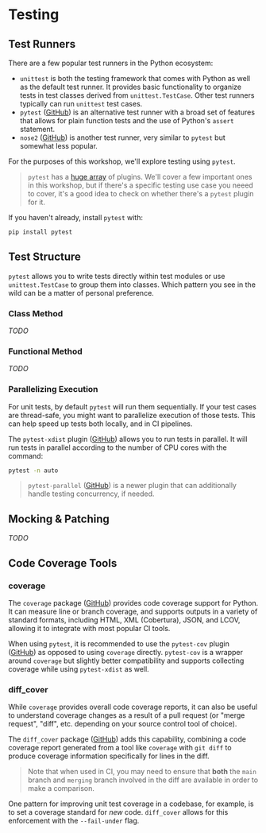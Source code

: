 # Testing

## Test Runners

There are a few popular test runners in the Python ecosystem:

- `unittest` is both the testing framework that comes with Python as well as the default test runner.  It provides basic functionality to organize tests in test classes derived from `unittest.TestCase`.  Other test runners typically can run `unittest` test cases.
- `pytest` ([GitHub](https://github.com/pytest-dev/pytest)) is an alternative test runner with a broad set of features that allows for plain function tests and the use of Python's `assert` statement.
- `nose2` ([GitHub](https://github.com/nose-devs/nose2)) is another test runner, very similar to `pytest` but somewhat less popular.

For the purposes of this workshop, we'll explore testing using `pytest`.

> `pytest` has a [huge array](https://docs.pytest.org/en/7.0.x/reference/plugin_list.html) of plugins.  We'll cover a few important ones in this workshop, but if there's a specific testing use case you neeed to cover, it's a good idea to check on whether there's a `pytest` plugin for it.

If you haven't already, install `pytest` with:

```sh
pip install pytest
```

## Test Structure

`pytest` allows you to write tests directly within test modules or use `unittest.TestCase` to group them into classes.  Which pattern you see in the wild can be a matter of personal preference.

### Class Method

_TODO_

### Functional Method

_TODO_

### Parallelizing Execution

For unit tests, by default `pytest` will run them sequentially.  If your test cases are thread-safe, you might want to parallelize execution of those tests.  This can help speed up tests both locally, and in CI pipelines.

The `pytest-xdist` plugin ([GitHub](https://github.com/pytest-dev/pytest-xdist)) allows you to run tests in parallel.  It will run tests in parallel according to the number of CPU cores with the command:

```sh
pytest -n auto
```

> `pytest-parallel` ([GitHub](https://github.com/browsertron/pytest-parallel)) is a newer plugin that can additionally handle testing concurrency, if needed.

## Mocking & Patching

_TODO_

## Code Coverage Tools

### coverage
The `coverage` package ([GitHub](https://github.com/nedbat/coveragepy)) provides code coverage support for Python.  It can measure line or branch coverage, and supports outputs in a variety of standard formats, including HTML, XML (Cobertura), JSON, and LCOV, allowing it to integrate with most popular CI tools.

When using `pytest`, it is recommended to use the `pytest-cov` plugin ([GitHub](https://github.com/pytest-dev/pytest-cov)) as opposed to using `coverage` directly.  `pytest-cov` is a wrapper around `coverage` but slightly better compatibility and supports collecting coverage while using `pytest-xdist` as well.

### diff_cover
While `coverage` provides overall code coverage reports, it can also be useful to understand coverage changes as a result of a pull request (or "merge request", "diff", etc. depending on your source control tool of choice).

The `diff_cover` package ([GitHub](https://github.com/Bachmann1234/diff_cover)) adds this capability, combining a code coverage report generated from a tool like `coverage` with `git diff` to produce coverage information specifically for lines in the diff.  

> Note that when used in CI, you may need to ensure that **both** the `main` branch and `merging` branch involved in the diff are available in order to make a comparison.

One pattern for improving unit test coverage in a codebase, for example, is to set a coverage standard for _new_ code.  `diff_cover` allows for this enforcement with the `--fail-under` flag.